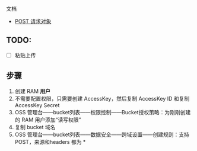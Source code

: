 文档

- [POST 请求对象](https://help.aliyun.com/zh/oss/developer-reference/postobject#reference-smp-nsw-wdb)


## TODO:

- [ ] 粘贴上传

## 步骤

1. 创建 RAM **用户**
2. 不需要配置权限，只需要创建 AccessKey，然后复制 AccessKey ID 和复制 AccessKey Secret
4. OSS 管理台——bucket列表——权限控制——Bucket授权策略：为刚刚创建的 RAM 用户添加“读写权限”
5. 复制 bucket 域名
6. OSS 管理台——bucket列表——数据安全——跨域设置——创建规则：支持 POST，来源和headers 都为 *
